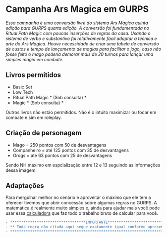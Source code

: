 # Campanha Ars Magica em GURPS



*Essa campanha é uma conversão livre do sistema Ars Magica quinta edição para GURPS quarta edição. A conversão foi fundamentada no Ritual Path Magic com poucas inserções de regras da casa. Usando o sistema de verbo e substantivo foi relativamente fácil adaptar a técnica e arte do Ars Magica. Houve necessidade de criar uma tabela de conversão de custos e tempo de lançamento de magias para facilitar o jogo, caso não fosse feito o mago poderia demorar mais de 20 turnos para lançar uma simples magia em combate.* 

## Livros permitidos

* Basic Set
* Low Tech
* Ritual Path Magic * (Sob consulta) *
* Magic * (Sob consulta) *

Outros livros não estão permitidos. Não é o intuito maximizar ou focar em combate e sim em roleplay. 


## Criação de personagem

* Mago = 250 pontos com 50 de desvantagens
* Companheiro = até 125 pontos com 35 de desvantagens
* Grogs = até 63 pontos com 25 de desvantagens

Sendo NH máximo em espcialização entre 12 e 13 seguindo as informações dessa imagem: 
## Adaptações

Para mergulhar melhor no cenário e aproveitar o máximo que ele tem a oferecer tivemos que abrir concessão sobre algumas regras no GURPS. A matemática é realmente muito simples e, ainda para ajudar mais você pode usar essa [calculadora](https://github.com/cefasheli/Ars-Magica/tree/main/Tabelas/Calculadora%20de%20Magia) que faz todo o trabalho bruto de calcular para você.

```DIFF
- **********************************IMPORTANTE********************************************
- ** Toda regra não citada aqui segue exatamente igual conforme apresentada no GURPS 4e **
- ****************************************************************************************
```





